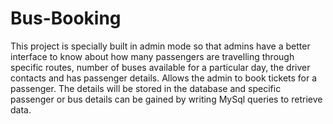 # Bus-Booking
This project is specially built in admin mode so that admins have a better interface to know about how many passengers are travelling through specific routes, number of buses available for a particular day, the driver contacts and has passenger details. Allows the admin to book tickets for a passenger. The details will be stored in the database and specific passenger or bus details can be gained by writing MySql queries to retrieve data.
